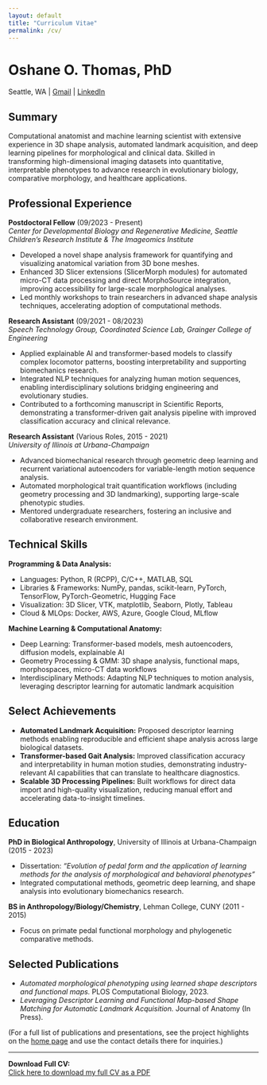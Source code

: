 ```yaml
---
layout: default
title: "Curriculum Vitae"
permalink: /cv/
---
```


# Oshane O. Thomas, PhD  
Seattle, WA | [Gmail](mailto:oothomas07@gmail.com) | [LinkedIn](https://www.linkedin.com/in/oshane-o-thomas)

## Summary
Computational anatomist and machine learning scientist with extensive experience in 3D shape analysis, automated landmark acquisition, and deep learning pipelines for morphological and clinical data. Skilled in transforming high-dimensional imaging datasets into quantitative, interpretable phenotypes to advance research in evolutionary biology, comparative morphology, and healthcare applications.

## Professional Experience

**Postdoctoral Fellow** (09/2023 - Present)  
*Center for Developmental Biology and Regenerative Medicine, Seattle Children’s Research Institute & The Imageomics Institute*  
- Developed a novel shape analysis framework for quantifying and visualizing anatomical variation from 3D bone meshes.  
- Enhanced 3D Slicer extensions (SlicerMorph modules) for automated micro-CT data processing and direct MorphoSource integration, improving accessibility for large-scale morphological analyses.  
- Led monthly workshops to train researchers in advanced shape analysis techniques, accelerating adoption of computational methods.

**Research Assistant** (09/2021 - 08/2023)  
*Speech Technology Group, Coordinated Science Lab, Grainger College of Engineering*  
- Applied explainable AI and transformer-based models to classify complex locomotor patterns, boosting interpretability and supporting biomechanics research.  
- Integrated NLP techniques for analyzing human motion sequences, enabling interdisciplinary solutions bridging engineering and evolutionary studies.  
- Contributed to a forthcoming manuscript in Scientific Reports, demonstrating a transformer-driven gait analysis pipeline with improved classification accuracy and clinical relevance.

**Research Assistant** (Various Roles, 2015 - 2021)  
*University of Illinois at Urbana-Champaign*  
- Advanced biomechanical research through geometric deep learning and recurrent variational autoencoders for variable-length motion sequence analysis.  
- Automated morphological trait quantification workflows (including geometry processing and 3D landmarking), supporting large-scale phenotypic studies.  
- Mentored undergraduate researchers, fostering an inclusive and collaborative research environment.

## Technical Skills

**Programming & Data Analysis:**  
- Languages: Python, R (RCPP), C/C++, MATLAB, SQL  
- Libraries & Frameworks: NumPy, pandas, scikit-learn, PyTorch, TensorFlow, PyTorch-Geometric, Hugging Face  
- Visualization: 3D Slicer, VTK, matplotlib, Seaborn, Plotly, Tableau  
- Cloud & MLOps: Docker, AWS, Azure, Google Cloud, MLflow

**Machine Learning & Computational Anatomy:**  
- Deep Learning: Transformer-based models, mesh autoencoders, diffusion models, explainable AI  
- Geometry Processing & GMM: 3D shape analysis, functional maps, morphospaces, micro-CT data workflows  
- Interdisciplinary Methods: Adapting NLP techniques to motion analysis, leveraging descriptor learning for automatic landmark acquisition

## Select Achievements
- **Automated Landmark Acquisition:** Proposed descriptor learning methods enabling reproducible and efficient shape analysis across large biological datasets.  
- **Transformer-based Gait Analysis:** Improved classification accuracy and interpretability in human motion studies, demonstrating industry-relevant AI capabilities that can translate to healthcare diagnostics.  
- **Scalable 3D Processing Pipelines:** Built workflows for direct data import and high-quality visualization, reducing manual effort and accelerating data-to-insight timelines.

## Education
**PhD in Biological Anthropology**, University of Illinois at Urbana-Champaign (2015 - 2023)  
- Dissertation: *“Evolution of pedal form and the application of learning methods for the analysis of morphological and behavioral phenotypes”*  
- Integrated computational methods, geometric deep learning, and shape analysis into evolutionary biomechanics research.

**BS in Anthropology/Biology/Chemistry**, Lehman College, CUNY (2011 - 2015)  
- Focus on primate pedal functional morphology and phylogenetic comparative methods.

## Selected Publications
- *Automated morphological phenotyping using learned shape descriptors and functional maps.* PLOS Computational Biology, 2023.  
- *Leveraging Descriptor Learning and Functional Map-based Shape Matching for Automatic Landmark Acquisition.* Journal of Anatomy (In Press).

(For a full list of publications and presentations, see the project highlights on the [home page](/) and use the contact details there for inquiries.)

---
**Download Full CV:**  
[Click here to download my full CV as a PDF](/assets/docs/Thomas_Oshane_CV.pdf)